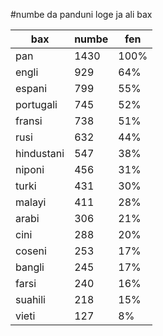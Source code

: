#numbe da panduni loge ja ali bax

| bax | numbe | fen |
|-----|-------|-----|
| pan | 1430 | 100% |
| engli | 929 | 64% |
| espani | 799 | 55% |
| portugali | 745 | 52% |
| fransi | 738 | 51% |
| rusi | 632 | 44% |
| hindustani | 547 | 38% |
| niponi | 456 | 31% |
| turki | 431 | 30% |
| malayi | 411 | 28% |
| arabi | 306 | 21% |
| cini | 288 | 20% |
| coseni | 253 | 17% |
| bangli | 245 | 17% |
| farsi | 240 | 16% |
| suahili | 218 | 15% |
| vieti | 127 | 8% |
